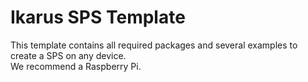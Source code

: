 # Ikarus SPS Template
This template contains all required packages and several examples to create a SPS on any device.  
We recommend a Raspberry Pi.